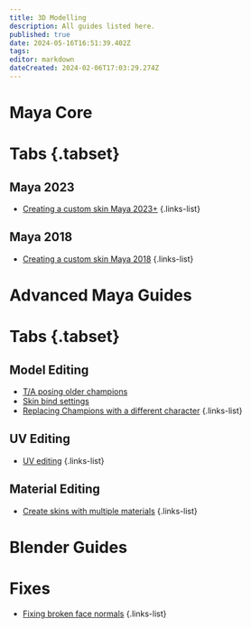 ```yaml
---
title: 3D Modelling
description: All guides listed here.
published: true
date: 2024-05-16T16:51:39.402Z
tags: 
editor: markdown
dateCreated: 2024-02-06T17:03:29.274Z
---
```


# Maya Core
# Tabs {.tabset}
## Maya 2023
- [Creating a custom skin Maya 2023+](/specific-guide/3d-modelling/create-customskin-maya2023)
 {.links-list}
 
## Maya 2018
- [Creating a custom skin Maya 2018](/specific-guide/3d-modelling/create-customskin-maya2018)
 {.links-list}

# Advanced Maya Guides
# Tabs {.tabset}
## Model Editing
- [T/A posing older champions](/specific-guide/3d-modelling/tposeoldchamps)
- [Skin bind settings](/specific-guide/3d-modelling/maya-bind-settings)
- [Replacing Champions with a different character](/specific-guide/3d-modelling/Replacing-Champion-With-a-Completely-Different-Model)
{.links-list}
 ## UV Editing
 - [UV editing](/specific-guide/3d-modelling/uv-editing)
 {.links-list}
 ## Material Editing
- [Create skins with multiple materials](/specific-guide/texturing/create-skin-with-multiple-mats)
{.links-list}

# Blender Guides

# Fixes
- [Fixing broken face normals](/specific-guide/3d-modelling/Fixing_broken_face_normals)
 {.links-list}